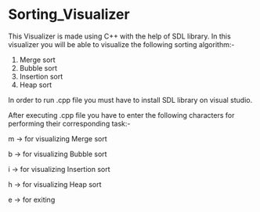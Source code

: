 # Sorting_Visualizer
This Visualizer is made using C++ with the help of SDL library.
In this visualizer you will be able to visualize the following sorting algorithm:-

1) Merge sort
2) Bubble sort
3) Insertion sort
4) Heap sort

In order to run .cpp file you must have to install SDL library on visual studio.

After executing .cpp file you have to enter the following characters for performing their corresponding task:-

m -> for visualizing Merge sort

b -> for visualizing Bubble sort

i -> for visualizing Insertion sort

h -> for visualizing Heap sort

e -> for exiting 
